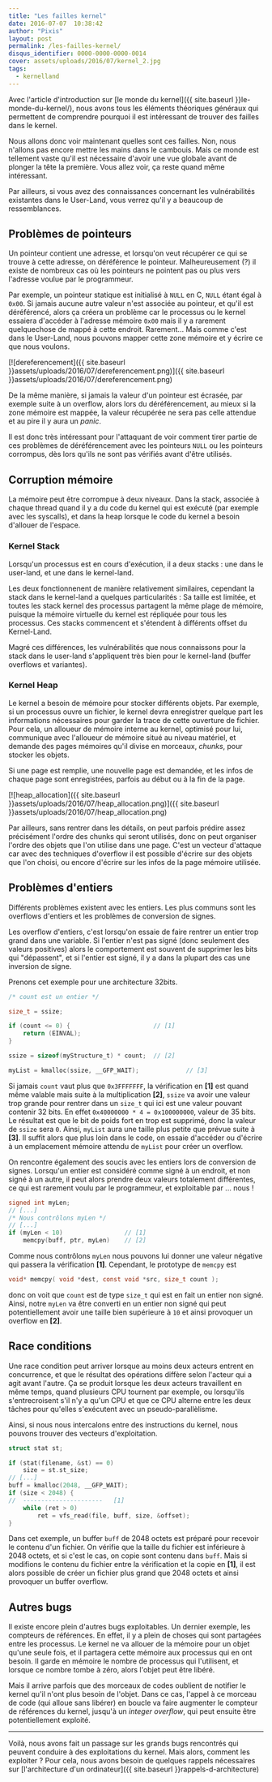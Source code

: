 ```yaml
---
title: "Les failles kernel"
date: 2016-07-07  10:38:42
author: "Pixis"
layout: post
permalink: /les-failles-kernel/
disqus_identifier: 0000-0000-0000-0014
cover: assets/uploads/2016/07/kernel_2.jpg
tags:
  - kernelland
---
```


Avec l'article d'introduction sur [le monde du kernel]({{ site.baseurl }}le-monde-du-kernel/), nous avons tous les éléments théoriques généraux qui permettent de comprendre pourquoi il est intéressant de trouver des failles dans le kernel.

Nous allons donc voir maintenant quelles sont ces failles. Non, nous n'allons pas encore mettre les mains dans le cambouis. Mais ce monde est tellement vaste qu'il est nécessaire d'avoir une vue globale avant de plonger la tête la première. Vous allez voir, ça reste quand même intéressant.

Par ailleurs, si vous avez des connaissances concernant les vulnérabilités existantes dans le User-Land, vous verrez qu'il y a beaucoup de ressemblances.

<!--more-->

## Problèmes de pointeurs

Un pointeur contient une adresse, et lorsqu'on veut récupérer ce qui se trouve à cette adresse, on déréférence le pointeur. Malheureusement (?) il existe de nombreux cas où les pointeurs ne pointent pas ou plus vers l'adresse voulue par le programmeur.

Par exemple, un pointeur statique est initialisé à `NULL` en C, `NULL` étant égal à `0x00`. Si jamais aucune autre valeur n'est associée au pointeur, et qu'il est déréférencé, alors ça créera un problème car le processus ou le kernel essaiera d'accéder à l'adresse mémoire `0x00` mais il y a rarement quelquechose de mappé à cette endroit. Rarement... Mais comme c'est dans le User-Land, nous pouvons mapper cette zone mémoire et y écrire ce que nous voulons.

[![dereferencement]({{ site.baseurl }}assets/uploads/2016/07/dereferencement.png)]({{ site.baseurl }}assets/uploads/2016/07/dereferencement.png)

De la même manière, si jamais la valeur d'un pointeur est écrasée, par exemple suite à un overflow, alors lors du déréférencement, au mieux si la zone mémoire est mappée, la valeur récupérée ne sera pas celle attendue et au pire il y aura un _panic_.

Il est donc très intéressant pour l'attaquant de voir comment tirer partie de ces problèmes de déréférencement avec les pointeurs `NULL` ou les pointeurs corrompus, dès lors qu'ils ne sont pas vérifiés avant d'être utilisés.

## Corruption mémoire

La mémoire peut être corrompue à deux niveaux. Dans la stack, associée à chaque thread quand il y a du code du kernel qui est exécuté (par exemple avec les syscalls), et dans la heap lorsque le code du kernel a besoin d'allouer de l'espace.

### Kernel Stack

Lorsqu'un processus est en cours d'exécution, il a deux stacks : une dans le user-land, et une dans le kernel-land.

Les deux fonctionnenent de manière relativement similaires, cependant la stack dans le kernel-land a quelques particularités : Sa taille est limitée, et toutes les stack kernel des processus partagent la même plage de mémoire, puisque la mémoire virtuelle du kernel est répliquée pour tous les processus. Ces stacks commencent et s'étendent à différents offset du Kernel-Land.

Magré ces différences, les vulnérabilités que nous connaissons pour la stack dans le user-land s'appliquent très bien pour le kernel-land (buffer overflows et variantes).

### Kernel Heap

Le kernel a besoin de mémoire pour stocker différents objets. Par exemple, si un processus ouvre un fichier, le kernel devra enregistrer quelque part les informations nécessaires pour garder la trace de cette ouverture de fichier. Pour cela, un alloueur de mémoire interne au kernel, optimisé pour lui, communique avec l'alloueur de mémoire situé au niveau matériel, et demande des pages mémoires qu'il divise en morceaux, _chunks_, pour stocker les objets.

Si une page est remplie, une nouvelle page est demandée, et les infos de chaque page sont enregistrées, parfois au début ou à la fin de la page.

[![heap_allocation]({{ site.baseurl }}assets/uploads/2016/07/heap_allocation.png)]({{ site.baseurl }}assets/uploads/2016/07/heap_allocation.png)

Par ailleurs, sans rentrer dans les détails, on peut parfois prédire assez précisément l'ordre des chunks qui seront utilisés, donc on peut organiser l'ordre des objets que l'on utilise dans une page. C'est un vecteur d'attaque car avec des techniques d'overflow il est possible d'écrire sur des objets que l'on choisi, ou encore d'écrire sur les infos de la page mémoire utilisée.

## Problèmes d'entiers

Différents problèmes existent avec les entiers. Les plus communs sont les overflows d'entiers et les problèmes de conversion de signes.

Les overflow d'entiers, c'est lorsqu'on essaie de faire rentrer un entier trop grand dans une variable. Si l'entier n'est pas signé (donc seulement des valeurs positives) alors le comportement est souvent de supprimer les bits qui "dépassent", et si l'entier est signé, il y a dans la plupart des cas une inversion de signe.

Prenons cet exemple pour une architecture 32bits.

```c
/* count est un entier */

size_t = ssize;

if (count <= 0) {                       // [1]
    return (EINVAL);
}

ssize = sizeof(myStructure_t) * count;  // [2]

myList = kmalloc(ssize, __GFP_WAIT);             // [3]
```

Si jamais `count` vaut plus que `0x3FFFFFFF`, la vérification en **[1]** est quand même valable mais suite à la multiplication **[2]**, `ssize` va avoir une valeur trop grande pour rentrer dans un `size_t` qui ici est une valeur pouvant contenir 32 bits. En effet `0x40000000 * 4 = 0x100000000`, valeur de 35 bits. Le résultat est que le bit de poids fort en trop est supprimé, donc la valeur de `ssize` sera `0`. Ainsi, `myList` aura une taille plus petite que prévue suite à **[3]**. Il suffit alors que plus loin dans le code, on essaie d'accéder ou d'écrire à un emplacement mémoire attendu de `myList` pour créer un overflow.

On rencontre également des soucis avec les entiers lors de conversion de signes. Lorsqu'un entier est considéré comme signé à un endroit, et non signé à un autre, il peut alors prendre deux valeurs totalement différentes, ce qui est rarement voulu par le programmeur, et exploitable par ... nous !

```c
signed int myLen;
// [...]
/* Nous contrôlons myLen */
// [...]
if (myLen < 10)                 // [1]
    memcpy(buff, ptr, myLen)    // [2]
```

Comme nous contrôlons `myLen` nous pouvons lui donner une valeur négative qui passera la vérification **[1]**. Cependant, le prototype de `memcpy` est

```c
void* memcpy( void *dest, const void *src, size_t count );
```

donc on voit que `count` est de type `size_t` qui est en fait un entier non signé. Ainsi, notre `myLen` va être converti en un entier non signé qui peut potentiellement avoir une taille bien supérieure à `10` et ainsi provoquer un overflow en **[2]**.

## Race conditions

Une race condition peut arriver lorsque au moins deux acteurs entrent en concurrence, et que le résultat des opérations diffère selon l'acteur qui a agit avant l'autre. Ça se produit lorsque les deux acteurs travaillent en même temps, quand plusieurs CPU tournent par exemple, ou lorsqu'ils s'entrecroisent s'il n'y a qu'un CPU et que ce CPU alterne entre les deux tâches pour qu'elles s'exécutent avec un pseudo-parallèlisme.

Ainsi, si nous nous intercalons entre des instructions du kernel, nous pouvons trouver des vecteurs d'exploitation.

```c
struct stat st; 

if (stat(filename, &st) == 0)
    size = st.st_size;
// [...]
buff = kmalloc(2048, __GFP_WAIT);
if (size < 2048) {
//  ----------------------   [1]
    while (ret > 0)
        ret = vfs_read(file, buff, size, &offset);
}
```

Dans cet exemple, un buffer `buff` de 2048 octets est préparé pour recevoir le contenu d'un fichier. On vérifie que la taille du fichier est inférieure à 2048 octets, et si c'est le cas, on copie sont contenu dans `buff`. Mais si modifions le contenu du fichier entre la vérification et la copie en **[1]**, il est alors possible de créer un fichier plus grand que 2048 octets et ainsi provoquer un buffer overflow.

## Autres bugs

Il existe encore plein d'autres bugs exploitables. Un dernier exemple, les compteurs de références. En effet, il y a plein de choses qui sont partagées entre les processus. Le kernel ne va allouer de la mémoire pour un objet qu'une seule fois, et il partagera cette mémoire aux processus qui en ont besoin. Il garde en mémoire le nombre de processus qui l'utilisent, et lorsque ce nombre tombe à zéro, alors l'objet peut être libéré.

Mais il arrive parfois que des morceaux de codes oublient de notifier le kernel qu'il n'ont plus besoin de l'objet. Dans ce cas, l'appel à ce morceau de code (qui alloue sans libérer) en boucle va faire augmenter le compteur de références du kernel, jusqu'à un _integer overflow_, qui peut ensuite être potentiellement exploité.

* * *

Voilà, nous avons fait un passage sur les grands bugs rencontrés qui peuvent conduire à des exploitations du kernel. Mais alors, comment les exploiter ? Pour cela, nous avons besoin de quelques rappels nécessaires sur [l'architecture d'un ordinateur]({{ site.baseurl }}rappels-d-architecture)
